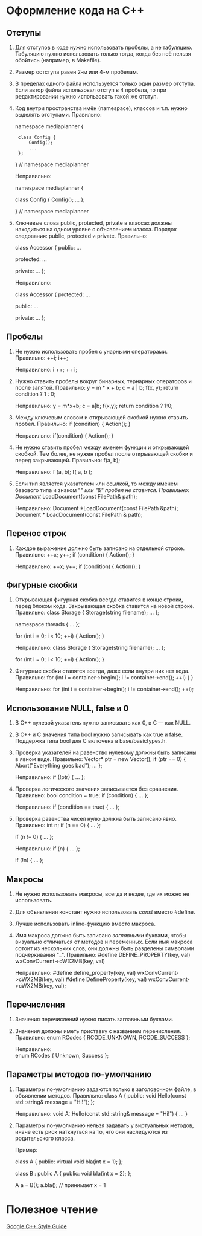Оформление кода на C++
======================

Отступы
-------
1. Для отступов в коде нужно использовать пробелы, а не табуляцию. Табуляцию нужно использовать только тогда, когда без неё нельзя обойтись (например, в Makefile).

2. Размер остступа равен 2-м или 4-м пробелам.

3. В пределах одного файла используется только один размер отступа. Если автор файла использовал отступ в 4 пробела, то при редактировании нужно использовать такой же отступ.

4. Код внутри пространства имён (namespace), классов и т.п. нужно выделять отступами.
    Правильно:
  
    namespace mediaplanner {
     
        class Config {
            Config();
            ...
        }; 
    
    } // namespace mediaplanner


    Неправильно:
      
    namespace mediaplanner {
     
    class Config {
        Config();
        ...
    }; 
   
    } // namespace mediaplanner

5. Ключевые слова public, protected, private в классах должны находиться на одном уровне с объявлением класса. Порядок следования: public, protected и private.
    Правильно:
  
    class Accessor {
    public:
      ...
  
    protected:
      ...
  
    private:
      ...
    };

    Неправильно:
  
    class Accessor {
      protected:
        ...
    
      public:
        ...
    
      private:
        ...
    };

Пробелы
-------
1. Не нужно использовать пробел с унарными операторами.
    Правильно:
    ++i;
    i++;

    Неправильно:
    i ++;
    ++ i;

2. Нужно ставить пробелы вокруг бинарных, тернарных операторов и после запятой.
    Правильно:
    y = m * x + b;
    c =  a | b;
    f(x, y);
    return condition ? 1 : 0;

    Неправильно:
    y = m*x+b;
    c =  a|b;
    f(x,y);
    return condition ? 1:0;

3. Между ключевым словом и открывающей скобкой нужно ставить пробел.
    Правильно:
    if (condition) {
        Action();
    }

    Неправильно:
    if(condition) {
        Action();
    }

4. Не нужно ставить пробел между именем функции и открывающей скобкой. Тем более, не нужен пробел после открывающей скобки и перед закрывающей.
    Правильно:
    f(a, b);

    Неправильно:
    f (a, b);
    f( a, b );

5. Если тип является указателем или ссылкой, то между именем базового типа и знаком "*" или "&" пробел не ставится.
    Правильно:
    Document* LoadDocument(const FilePath& path);

    Неправильно:
    Document *LoadDocument(const FilePath &path);
    Document * LoadDocument(const FilePath & path);


Перенос строк
-------------
1. Каждое выражение должно быть записано на отдельной строке.
    Правильно:
    ++x;
    y++;
    if (condition) {
        Action();
    }

    Неправильно:
    ++x; y++;
    if (condition) { Action(); }


Фигурные скобки
---------------
1. Открывающая фигурная скобка всегда ставится в конце строки, перед блоком кода. Закрывающая скобка ставится на новой строке.
    Правильно:
    class Storage {
        Storage(string filename);
        ...
    };
  
    namespace threads {
        ...
    };  
   
    for (int i = 0; i < 10; ++i) {
        Action();
    }

    Неправильно:
    class Storage 
    {
        Storage(string filename);
        ...
    };
  
    for (int i = 0; i < 10; ++i) 
    {
        Action();
    }


2. Фигурные скобки ставятся всегда, даже если внутри них нет кода.
    Правильно:
    for (int i = container->begin(); i != container->end(); ++i) {
    }

    Неправильно:
    for (int i = container->begin(); i != container->end(); ++i);


Использование NULL, false и 0
-----------------------------
1. В C++ нулевой указатель нужно записывать как 0, в C — как NULL. 

2. В C++ и C значения типа bool нужно записывать как true и false. Поддержка типа bool для C включена в base/basictypes.h.

3. Проверка указателей на равенство нулевому должны быть записаны в явном виде.
    Правильно:
    Vector* ptr = new Vector();
    if (ptr == 0) {
        Abort("Everything goes bad");
        ...
    };

    Неправильно:
    if (!ptr) {
        ...
    };

4. Проверка логического значения записывается без сравнения.
    Правильно:
    bool condition = true;
    if (condition) {
        ...
    };

    Неправильно:
    if (condition == true) {
        ...
    };

5. Проверка равенства чисел нулю должна быть записано явно.
    Правильно:
    int n;
    if (n == 0) {
        ...
    };
  
    if (n != 0) {
        ...
    };


    Неправильно:
    if (n) {
        ...
    };
  
    if (!n) {
        ...
    };

Макросы
-------
1. Не нужно использовать макросы, всегда и везде, где их можно не использовать.

2. Для объявления констант нужно использовать _const_ вместо #define.

3. Лучше использовать inline-функцию вместо макроса.

4. Имя макроса должно быть записано _заглавными_ буквами, чтобы визуально отличаться от методов и переменных. Если имя макроса сотоит из нескольких слов, они должны быть разделены символами подчёркивания "_".
    Правильно:
    #define DEFINE_PROPERTY(key, val) wxConvCurrent->cWX2MB(key, val)
      
    Неправильно:
    #define define_property(key, val) wxConvCurrent->cWX2MB(key, val)
    #define DefineProperty(key, val) wxConvCurrent->cWX2MB(key, val);

Перечисления
------------
1. Значения перечислений нужно писать заглавными буквами.

2. Значения должны иметь приставку с названием перечисления.
    Правильно:
    enum RCodes {
      RCODE_UNKNOWN,
      RCODE_SUCCESS
    };
  

    Неправильно:  
    enum RCodes {
      Unknown,
      Success
    };

Параметры методов по-умолчанию
------------------------------
1. Параметры по-умолчанию задаются только в заголовочном файле, в объявлении методов.
    Правильно:
    class A {
    public:
      void Hello(const std::string& message = "Hi!");
    };


    Неправильно:
    void A::Hello(const std::string& message = "Hi!") {
      ...
    }

2. Параметры по-умолчанию нельзя задавать у виртуальных методов, иначе есть риск наткнуться на то, что они наследуются из родительского класса.

      Пример:
  
      class A {
      public:
        virtual void bla(int x = 1);
      };
  
      class B : public A {
      public:
        void bla(int x = 2);
      };
  
      A a = B();
      a.bla(); // принимает x = 1



Полезное чтение
===============
[Google C++ Style Guide][google-styleguide]


[google-styleguide]:http://google-styleguide.googlecode.com/svn/trunk/cppguide.xml